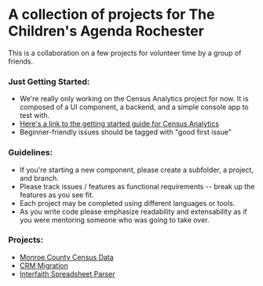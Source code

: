 # A collection of projects for The Children's Agenda Rochester

This is a collaboration on a few projects for volunteer time by a group of friends.

### Just Getting Started:
 - We're really only working on the Census Analytics project for now. It is composed of a UI component, a backend, and a simple console app to test with.
 - [Here's a link to the getting started guide for Census Analytics](https://github.com/jdyelle/TCA-ROC/tree/master/CensusAnalytics)
 - Beginner-friendly issues should be tagged with "good first issue"

### Guidelines:
 - If you're starting a new component, please create a subfolder, a project, and branch.
 - Please track issues / features as functional requirements -- break up the features as you see fit.
 - Each project may be completed using different languages or tools.
 - As you write code please emphasize readability and extensability as if you were mentoring someone who was going to take over.

### Projects:
 - [Monroe County Census Data](https://github.com/jdyelle/TCA-ROC/projects/1)
 - [CRM Migration](https://github.com/jdyelle/TCA-ROC/projects/3)
 - [Interfaith Spreadsheet Parser](https://github.com/jdyelle/TCA-ROC/projects/4)

